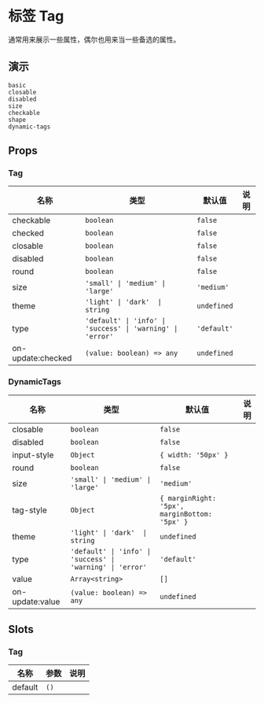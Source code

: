 # 标签 Tag
通常用来展示一些属性，偶尔也用来当一些备选的属性。

## 演示
```demo
basic
closable
disabled
size
checkable
shape
dynamic-tags
```

## Props
### Tag
|名称|类型|默认值|说明|
|-|-|-|-|
|checkable|`boolean`|`false`||
|checked|`boolean`|`false`||
|closable|`boolean`|`false`||
|disabled|`boolean`|`false`||
|round|`boolean`|`false`||
|size|`'small' \| 'medium' \| 'large'`|`'medium'`||
|theme|`'light' \| 'dark'  \| string`|`undefined`||
|type|`'default' \| 'info' \| 'success' \| 'warning' \| 'error'`|`'default'`||
|on-update:checked|`(value: boolean) => any`|`undefined`||

### DynamicTags
|名称|类型|默认值|说明|
|-|-|-|-|
|closable|`boolean`|`false`||
|disabled|`boolean`|`false`||
|input-style|`Object`|`{ width: '50px' }`||
|round|`boolean`|`false`||
|size|`'small' \| 'medium' \| 'large'`|`'medium'`||
|tag-style|`Object`|`{ marginRight: '5px', marginBottom: '5px' }`||
|theme|`'light' \| 'dark'  \| string`|`undefined`||
|type|`'default' \| 'info' \| 'success' \| 'warning' \| 'error'`|`'default'`||
|value|`Array<string>`|`[]`||
|on-update:value|`(value: boolean) => any`|`undefined`||

## Slots
### Tag
|名称|参数|说明|
|-|-|-|
|default|`()`||